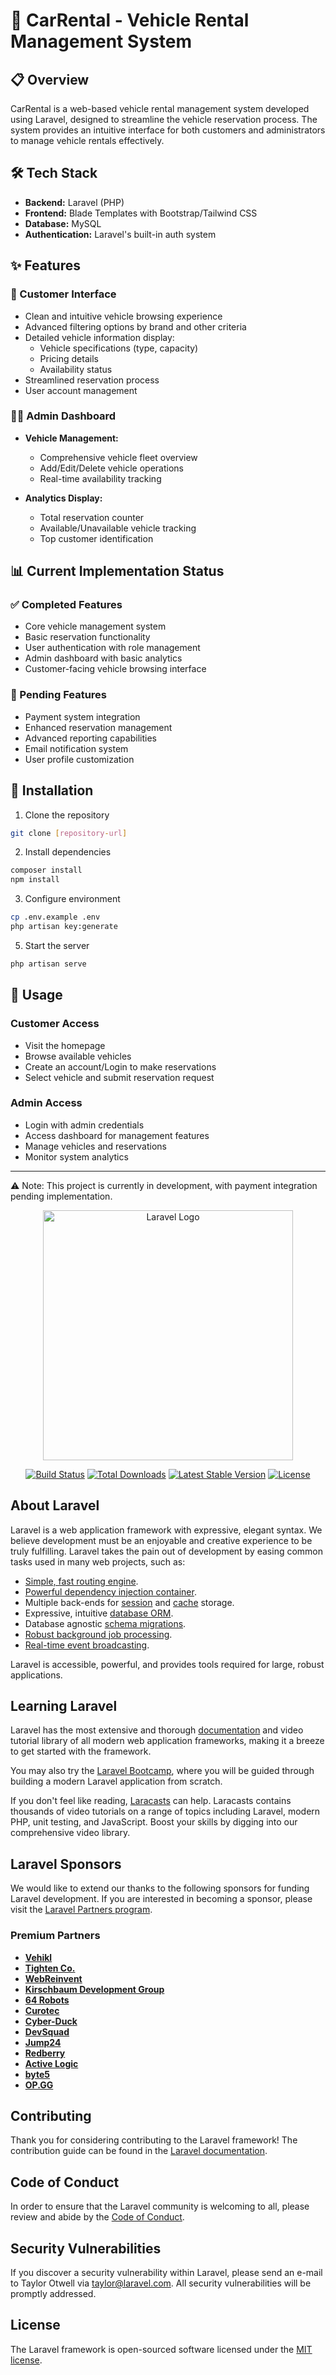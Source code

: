 # 🚗 CarRental - Vehicle Rental Management System

## 📋 Overview
CarRental is a web-based vehicle rental management system developed using Laravel, designed to streamline the vehicle reservation process. The system provides an intuitive interface for both customers and administrators to manage vehicle rentals effectively.

## 🛠️ Tech Stack
- **Backend:** Laravel (PHP)
- **Frontend:** Blade Templates with Bootstrap/Tailwind CSS
- **Database:** MySQL
- **Authentication:** Laravel's built-in auth system

## ✨ Features

### 👤 Customer Interface
- Clean and intuitive vehicle browsing experience
- Advanced filtering options by brand and other criteria
- Detailed vehicle information display:
  - Vehicle specifications (type, capacity)
  - Pricing details
  - Availability status
- Streamlined reservation process
- User account management

### 👨‍💼 Admin Dashboard
- **Vehicle Management:**
  - Comprehensive vehicle fleet overview
  - Add/Edit/Delete vehicle operations
  - Real-time availability tracking
  
- **Analytics Display:**
  - Total reservation counter
  - Available/Unavailable vehicle tracking
  - Top customer identification


## 📊 Current Implementation Status

### ✅ Completed Features
- Core vehicle management system
- Basic reservation functionality
- User authentication with role management
- Admin dashboard with basic analytics
- Customer-facing vehicle browsing interface

### 🚧 Pending Features
- Payment system integration
- Enhanced reservation management
- Advanced reporting capabilities
- Email notification system
- User profile customization

## 🔧 Installation

1. Clone the repository
```bash
git clone [repository-url]
```

2. Install dependencies
```bash
composer install
npm install
```

3. Configure environment
```bash
cp .env.example .env
php artisan key:generate
```

5. Start the server
```bash
php artisan serve
```

## 🚀 Usage

### Customer Access
- Visit the homepage
- Browse available vehicles
- Create an account/Login to make reservations
- Select vehicle and submit reservation request

### Admin Access
- Login with admin credentials
- Access dashboard for management features
- Manage vehicles and reservations
- Monitor system analytics


---
⚠️ Note: This project is currently in development, with payment integration pending implementation.


<p align="center"><a href="https://laravel.com" target="_blank"><img src="https://raw.githubusercontent.com/laravel/art/master/logo-lockup/5%20SVG/2%20CMYK/1%20Full%20Color/laravel-logolockup-cmyk-red.svg" width="400" alt="Laravel Logo"></a></p>

<p align="center">
<a href="https://github.com/laravel/framework/actions"><img src="https://github.com/laravel/framework/workflows/tests/badge.svg" alt="Build Status"></a>
<a href="https://packagist.org/packages/laravel/framework"><img src="https://img.shields.io/packagist/dt/laravel/framework" alt="Total Downloads"></a>
<a href="https://packagist.org/packages/laravel/framework"><img src="https://img.shields.io/packagist/v/laravel/framework" alt="Latest Stable Version"></a>
<a href="https://packagist.org/packages/laravel/framework"><img src="https://img.shields.io/packagist/l/laravel/framework" alt="License"></a>
</p>

## About Laravel

Laravel is a web application framework with expressive, elegant syntax. We believe development must be an enjoyable and creative experience to be truly fulfilling. Laravel takes the pain out of development by easing common tasks used in many web projects, such as:

- [Simple, fast routing engine](https://laravel.com/docs/routing).
- [Powerful dependency injection container](https://laravel.com/docs/container).
- Multiple back-ends for [session](https://laravel.com/docs/session) and [cache](https://laravel.com/docs/cache) storage.
- Expressive, intuitive [database ORM](https://laravel.com/docs/eloquent).
- Database agnostic [schema migrations](https://laravel.com/docs/migrations).
- [Robust background job processing](https://laravel.com/docs/queues).
- [Real-time event broadcasting](https://laravel.com/docs/broadcasting).

Laravel is accessible, powerful, and provides tools required for large, robust applications.

## Learning Laravel

Laravel has the most extensive and thorough [documentation](https://laravel.com/docs) and video tutorial library of all modern web application frameworks, making it a breeze to get started with the framework.

You may also try the [Laravel Bootcamp](https://bootcamp.laravel.com), where you will be guided through building a modern Laravel application from scratch.

If you don't feel like reading, [Laracasts](https://laracasts.com) can help. Laracasts contains thousands of video tutorials on a range of topics including Laravel, modern PHP, unit testing, and JavaScript. Boost your skills by digging into our comprehensive video library.

## Laravel Sponsors

We would like to extend our thanks to the following sponsors for funding Laravel development. If you are interested in becoming a sponsor, please visit the [Laravel Partners program](https://partners.laravel.com).

### Premium Partners

- **[Vehikl](https://vehikl.com/)**
- **[Tighten Co.](https://tighten.co)**
- **[WebReinvent](https://webreinvent.com/)**
- **[Kirschbaum Development Group](https://kirschbaumdevelopment.com)**
- **[64 Robots](https://64robots.com)**
- **[Curotec](https://www.curotec.com/services/technologies/laravel/)**
- **[Cyber-Duck](https://cyber-duck.co.uk)**
- **[DevSquad](https://devsquad.com/hire-laravel-developers)**
- **[Jump24](https://jump24.co.uk)**
- **[Redberry](https://redberry.international/laravel/)**
- **[Active Logic](https://activelogic.com)**
- **[byte5](https://byte5.de)**
- **[OP.GG](https://op.gg)**

## Contributing

Thank you for considering contributing to the Laravel framework! The contribution guide can be found in the [Laravel documentation](https://laravel.com/docs/contributions).

## Code of Conduct

In order to ensure that the Laravel community is welcoming to all, please review and abide by the [Code of Conduct](https://laravel.com/docs/contributions#code-of-conduct).

## Security Vulnerabilities

If you discover a security vulnerability within Laravel, please send an e-mail to Taylor Otwell via [taylor@laravel.com](mailto:taylor@laravel.com). All security vulnerabilities will be promptly addressed.

## License

The Laravel framework is open-sourced software licensed under the [MIT license](https://opensource.org/licenses/MIT).